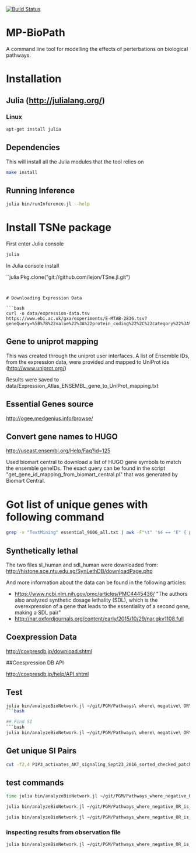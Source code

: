 [![Build Status](https://travis-ci.org/OICR/mp-biopath.svg?branch=develop)](https://travis-ci.org/OICR/mp-biopath)

# MP-BioPath 

A command line tool for modelling the effects of perterbations on biological pathways.

# Installation

## Julia (http://julialang.org/)

### Linux

```bash
apt-get install julia
```

## Dependencies 

This will install all the Julia modules that the tool relies on

```bash
make install
```

## Running Inference

```bash
julia bin/runInference.jl --help
```

# Install TSNe package

First enter Julia console

```bash
julia
```

In Julia console install

``julia
Pkg.clone("git://github.com/lejon/TSne.jl.git")
```


# Downloading Expression Data

```bash
curl -o data/expression-data.tsv https://www.ebi.ac.uk/gxa/experiments/E-MTAB-2836.tsv?geneQuery=%5B%7B%22value%22%3A%22protein_coding%22%2C%22category%22%3A%22gene_biotype%22%7D%5D
```

## Gene to uniprot mapping

This was created through the uniprot user interfaces. A list of Ensemble IDs, from the expression data, were provided and mapped to UniProt ids (http://www.uniprot.org/)

Results were saved to data/Expression_Atlas_ENSEMBL_gene_to_UniProt_mapping.txt


## Essential Genes source
http://ogee.medgenius.info/browse/

## Convert gene names to HUGO

http://useast.ensembl.org/Help/Faq?id=125

Used biomart central to download a list of HUGO gene symbols to match the ensemble geneIDs. The exact query can be found in the script "get_gene_id_mapping_from_biomart_central.pl" that was generated by Biomart Central.
 
# Got list of unique genes with following command

```bash
grep -v "TextMining" essential_9606_all.txt | awk -F"\t" '$4 == "E" { print $3 }' | sort | uniq > essential_9606_all_gene_ids.txt
```
## Synthetically lethal 

The two files sl_human and sdl_human were downloaded from: http://histone.sce.ntu.edu.sg/SynLethDB/downloadPage.php

And more information about the data can be found in the following articles:
- https://www.ncbi.nlm.nih.gov/pmc/articles/PMC4445436/ "The authors also analyzed synthetic dosage lethality (SDL), which is the overexpression of a gene that leads to the essentiality of a second gene, making a SDL pair"
- http://nar.oxfordjournals.org/content/early/2015/10/29/nar.gkv1108.full 

## Coexpression Data

http://coxpresdb.jp/download.shtml

##Coespression DB API

http://coxpresdb.jp/help/API.shtml

## Test 

```bash
julia bin/analyzeBioNetwork.jl ~/git/PGM/Pathways\ where\ negative\ OR\ is\ AND/PIP3_activates_AKT_signaling_Sept23_2016_sorted_checked_patched_1_NegativeORtoAND.txt ~/git/PGM/InputDataForTesting/Mock_Short_Input_Data_for_PIP3_Activates_AKT_Signaling_Text.txt --key-outputs
```bash

## Find SI
```bash
julia bin/analyzeBioNetwork.jl ~/git/PGM/Pathways\ where\ negative\ OR\ is\ AND/PIP3_activates_AKT_signaling_Sept23_2016_sorted_checked_patched_1_NegativeORtoAND.txt --find-si --key-outputs
```

## Get unique SI Pairs
```bash
cut -f2,4 PIP3_activates_AKT_signaling_Sept23_2016_sorted_checked_patched_1_NegativeORtoAND.txt.si | sort | uniq  > PIP3_activates_AKT_signaling_Sept23_2016_sorted_checked_patched_1_NegativeORtoAND.txt.si.uniq
```

## test commands

```bash
time julia bin/analyzeBioNetwork.jl ~/git/PGM/Pathways_where_negative_OR_is_AND/PIP3_activates_AKT_signaling_Sept23_2016_sorted_checked_patched_1_NegativeORtoAND.txt --find-si
```

```bash
julia bin/analyzeBioNetwork.jl ~/git/PGM/Pathways_where_negative_OR_is_AND/PIP3_activates_AKT_signaling_Sept23_2016_sorted_checked_patched_1_NegativeORtoAND.txt --analyze-known-si-list
```

```bash
julia bin/analyzeBioNetwork.jl ~/git/PGM/Pathways_where_negative_OR_is_AND/PIP3_activates_AKT_signaling_Sept23_2016_sorted_checked_patched_1_NegativeORtoAND.txt ~/git/PGM/InputDataForTesting/Mock_Short_Input_Data_for_PIP3_Activates_AKT_Signaling_Text.txt
```

### inspecting results from observation file
```bash
julia bin/analyzeBioNetwork.jl ~/git/PGM/Pathways_where_negative_OR_is_AND/PIP3_activates_AKT_signaling_Sept23_2016_sorted_checked_patched_1_NegativeORtoAND.txt ~/git/PGM/InputDataForTesting/Mock_Short_Input_Data_for_PIP3_Activates_AKT_Signaling_Text.txt <results-file> ~/git/PGM/Expected_results_for_mock_input_data/PIP3_activates_AKT_signaling_Expected_Results_for_Mock_input_Data.csv
```
